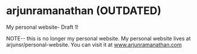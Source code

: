 # arjunramanathan (OUTDATED)
My personal website- Draft 1!

NOTE-- this is no longer my personal website. My personal website lives at arjunsr/personal-website. You can visit it at www.arjunramanathan.com
